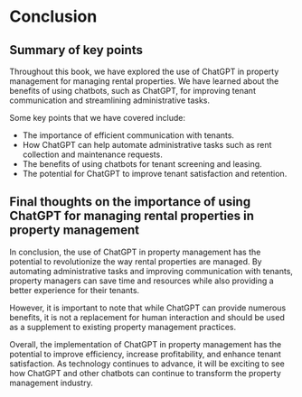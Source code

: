 Conclusion
==========

Summary of key points
---------------------

Throughout this book, we have explored the use of ChatGPT in property management for managing rental properties. We have learned about the benefits of using chatbots, such as ChatGPT, for improving tenant communication and streamlining administrative tasks.

Some key points that we have covered include:

* The importance of efficient communication with tenants.
* How ChatGPT can help automate administrative tasks such as rent collection and maintenance requests.
* The benefits of using chatbots for tenant screening and leasing.
* The potential for ChatGPT to improve tenant satisfaction and retention.

Final thoughts on the importance of using ChatGPT for managing rental properties in property management
-------------------------------------------------------------------------------------------------------

In conclusion, the use of ChatGPT in property management has the potential to revolutionize the way rental properties are managed. By automating administrative tasks and improving communication with tenants, property managers can save time and resources while also providing a better experience for their tenants.

However, it is important to note that while ChatGPT can provide numerous benefits, it is not a replacement for human interaction and should be used as a supplement to existing property management practices.

Overall, the implementation of ChatGPT in property management has the potential to improve efficiency, increase profitability, and enhance tenant satisfaction. As technology continues to advance, it will be exciting to see how ChatGPT and other chatbots can continue to transform the property management industry.
